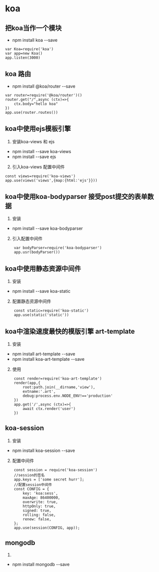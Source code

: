 # koa
## 把koa当作一个模块
- npm install koa --save
```
var Koa=require('koa')
var app=new Koa()
app.listen(3000)
```

## koa 路由
- npm install @koa/router --save
```
var router=require('@koa/router')()
router.get("/",async (ctx)=>{
    ctx.body="hello koa"
})
app.use(router.routes())
```

## koa中使用ejs模板引擎
1. 安装koa-views 和 ejs
- npm install --save koa-views
- npm install --save ejs

2. 引入koa-views  配置中间件
```
const views=require('koa-views')
app.use(views('views',{map:{html:'ejs'}}))
```


## koa中使用koa-bodyparser 接受post提交的表单数据
1. 安装
- npm install --save koa-bodyparser
2. 引入配置中间件
```
    var bodyParser=require('koa-bodyparser')
    app.usr(bodyParser())
```

## koa中使用静态资源中间件
1. 安装
- npm install --save koa-static
2. 配置静态资源中间件
```
    const static=require('koa-static')
    app.use(static('static'))
```

## koa中渲染速度最快的模版引擎 art-template
1. 安装
- npm install art-template --save
- npm install koa-art-template --save
2. 使用
```
    const render=require('koa-art-template')
    render(app,{
        root:path.join(__dirname,'view'),
        extname:'.art',
        debug:process.env.NODE_ENV!=='production'
    })
    app.get('/',async (ctx)=>{
        await ctx.render('user')
    })
```

## koa-session
1. 安装
- npm install koa-session --save
2. 配置中间件
``` 
    const session = require('koa-session')
    //session的签名
    app.keys = ['some secret hurr'];
    //配置session中间件
    const CONFIG = {
        key: 'koa:sess',
        maxAge: 86400000,
        overwrite: true,
        httpOnly: true,
        signed: true,
        rolling: false,
        renew: false,
    };
    app.use(session(CONFIG, app));
```


## mongodb
1. 
- npm install mongodb --save